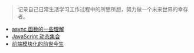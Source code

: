 > 记录自己日常生活学习工作过程中的所思所想，努力做一个未来世界的幸存者。

- [async 函数的一些理解](https://github.com/Marze1994/blog/issues/2)
- [JavaScript 动态集合](https://github.com/Marze1994/blog/issues/1)
- [前端模块化的前世今生](https://github.com/Marze1994/blog/issues/3)
